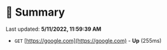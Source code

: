 # 📖 Summary
Last updated: **5/11/2022, 11:59:39 AM**

- `GET` [https://google.com](https://google.com) - **Up** (255ms)
